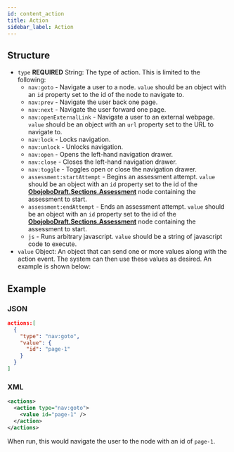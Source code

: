 ```yaml
---
id: content_action
title: Action
sidebar_label: Action
---
```


## Structure

* `type` **REQUIRED** String: The type of action. This is limited to the following:
  * `nav:goto` - Navigate a user to a node. `value` should be an object with an `id` property set to the id of the node to navigate to.
  * `nav:prev` - Navigate the user back one page.
  * `nav:next` - Navigate the user forward one page.
  * `nav:openExternalLink` - Navigate a user to an external webpage. `value` should be an object with an `url` property set to the URL to navigate to.
  * `nav:lock` - Locks navigation.
  * `nav:unlock` - Unlocks navigation.
  * `nav:open` - Opens the left-hand navigation drawer.
  * `nav:close` - Closes the left-hand navigation drawer.
  * `nav:toggle` - Toggles open or close the navigation drawer.
  * `assessment:startAttempt` - Begins an assessment attempt. `value` should be an object with an `id` property set to the id of the **[ObojoboDraft.Sections.Assessment](obonode_assessment.md)** node containing the assessment to start.
  * `assessment:endAttempt` - Ends an assessment attempt. `value` should be an object with an `id` property set to the id of the **[ObojoboDraft.Sections.Assessment](obonode_assessment.md)** node containing the assessment to start.
  * `js` - Runs arbitrary javascript. `value` should be a string of javascript code to execute.
* `value` Object: An object that can send one or more values along with the action event. The system can then use these values as desired. An example is shown below:

## Example

### JSON

```json
actions:[
  {
    "type": "nav:goto",
    "value": {
      "id": "page-1"
    }
  }
]
```

### XML

```xml
<actions>
  <action type="nav:goto">
    <value id="page-1" />
  </action>
</actions>
```

When run, this would navigate the user to the node with an id of `page-1`.



